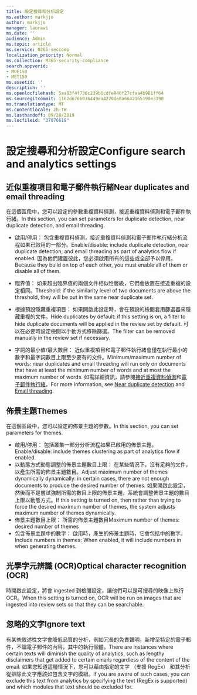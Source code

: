 ```yaml
---
title: 設定搜尋和分析設定
ms.author: markjjo
author: markjjo
manager: laurawi
ms.date: ''
audience: Admin
ms.topic: article
ms.service: O365-seccomp
localization_priority: Normal
ms.collection: M365-security-compliance
search.appverid:
- MOE150
- MET150
ms.assetid: ''
description: ''
ms.openlocfilehash: 5aa83f4f736c239b1cdfe940f27cfaa4b981ff64
ms.sourcegitcommit: 1162d676b036449ea4220de8a6642165190e3398
ms.translationtype: MT
ms.contentlocale: zh-TW
ms.lasthandoff: 09/20/2019
ms.locfileid: "37076618"
---
```

# <a name="configure-search-and-analytics-settings"></a><span data-ttu-id="f534f-102">設定搜尋和分析設定</span><span class="sxs-lookup"><span data-stu-id="f534f-102">Configure search and analytics settings</span></span>


## <a name="near-duplicates-and-email-threading"></a><span data-ttu-id="f534f-103">近似重複項目和電子郵件執行緒</span><span class="sxs-lookup"><span data-stu-id="f534f-103">Near duplicates and email threading</span></span>

<span data-ttu-id="f534f-104">在這個區段中，您可以設定的參數重複資料偵測，接近重複資料偵測和電子郵件執行緒。</span><span class="sxs-lookup"><span data-stu-id="f534f-104">In this section, you can set parameters for duplicate detection, near duplicate detection, and email threading.</span></span>

- <span data-ttu-id="f534f-105">啟用/停用： 包含重複資料偵測，接近重複資料偵測和電子郵件執行緒分析流程如果已啟用的一部分。</span><span class="sxs-lookup"><span data-stu-id="f534f-105">Enable/disable: include duplicate detection, near duplicate detection, and email threading as part of analytics flow if enabled.</span></span> <span data-ttu-id="f534f-106">因為他們建置彼此，您必須啟用所有的這些或全部予以停用。</span><span class="sxs-lookup"><span data-stu-id="f534f-106">Because they build on top of each other, you must enable all of them or disable all of them.</span></span>

- <span data-ttu-id="f534f-107">臨界值： 如果超出臨界值的兩個文件相似性層級，它們會放置在接近重複的設定相同。</span><span class="sxs-lookup"><span data-stu-id="f534f-107">Threshold: if the similarity level of two documents are above the threshold, they will be put in the same near duplicate set.</span></span>

- <span data-ttu-id="f534f-108">根據預設隱藏重複項目： 如果開啟此設定時，會在預設的檢閱套用篩選器來隱藏重複的文件。</span><span class="sxs-lookup"><span data-stu-id="f534f-108">Hide duplicates by default: if this setting is on, a filter to hide duplicate documents will be applied in the review set by default.</span></span> <span data-ttu-id="f534f-109">可以在必要時設定檢閱以手動方式移除篩選。</span><span class="sxs-lookup"><span data-stu-id="f534f-109">The filter can be removed manually in the review set if necessary.</span></span>

- <span data-ttu-id="f534f-110">字詞的最小值/最大數目： 近似重複項目和電子郵件執行緒會僅在執行最小的數字和最字詞數目上限至少要有的文件。</span><span class="sxs-lookup"><span data-stu-id="f534f-110">Minimum/maximum number of words: near duplicates and email threading will run only on documents that have at least the minimum number of words and at most the maximum number of words.</span></span>
<span data-ttu-id="f534f-111">如需詳細資訊，請參閱[接近重複資料偵測](near-duplicates.md)和[電子郵件執行緒](email-threading.md)。</span><span class="sxs-lookup"><span data-stu-id="f534f-111">For more information, see [Near duplicate detection](near-duplicates.md) and [Email threading](email-threading.md).</span></span>

## <a name="themes"></a><span data-ttu-id="f534f-112">佈景主題</span><span class="sxs-lookup"><span data-stu-id="f534f-112">Themes</span></span>

<span data-ttu-id="f534f-113">在這個區段中，您可以設定的佈景主題的參數。</span><span class="sxs-lookup"><span data-stu-id="f534f-113">In this section, you can set parameters for themes.</span></span>

- <span data-ttu-id="f534f-114">啟用/停用： 包括叢集一部分分析流程如果已啟用的佈景主題。</span><span class="sxs-lookup"><span data-stu-id="f534f-114">Enable/disable: include themes clustering as part of analytics flow if enabled.</span></span>
- <span data-ttu-id="f534f-115">以動態方式動態調整的佈景主題數目上限： 在某些情況下，沒有足夠的文件，以產生所需的佈景主題數目。</span><span class="sxs-lookup"><span data-stu-id="f534f-115">Adjust maximum number of themes dynamically dynamically: in certain cases, there are not enough documents to produce the desired number of themes.</span></span> <span data-ttu-id="f534f-116">如果開啟此設定，然後而不是嘗試強制所需的數目上限的佈景主題，系統會調整佈景主題的數目上限以動態方式。</span><span class="sxs-lookup"><span data-stu-id="f534f-116">If this setting is turned on, then rather than trying to force the desired maximum number of themes, the system adjusts maximum number of themes dynamically.</span></span>
- <span data-ttu-id="f534f-117">佈景主題數目上限： 所需的佈景主題數目</span><span class="sxs-lookup"><span data-stu-id="f534f-117">Maximum number of themes: desired number of themes</span></span>
- <span data-ttu-id="f534f-118">包含佈景主題中的數字： 啟用時，產生的佈景主題時，它會包括中的數字。</span><span class="sxs-lookup"><span data-stu-id="f534f-118">Include numbers in themes: When enabled, it will include numbers in when generating themes.</span></span>  

## <a name="optical-character-recognition-ocr"></a><span data-ttu-id="f534f-119">光學字元辨識 (OCR)</span><span class="sxs-lookup"><span data-stu-id="f534f-119">Optical character recognition (OCR)</span></span>

<span data-ttu-id="f534f-120">時開啟此設定，將會 ingested 到檢閱設定，讓他們可以是可搜尋的映像上執行 OCR。</span><span class="sxs-lookup"><span data-stu-id="f534f-120">When this setting is turned on, OCR will be run on images that are ingested into review sets so that they can be searchable.</span></span>

## <a name="ignore-text"></a><span data-ttu-id="f534f-121">忽略的文字</span><span class="sxs-lookup"><span data-stu-id="f534f-121">Ignore text</span></span>

<span data-ttu-id="f534f-122">有某些敘述性文字會降低品質的分析，例如冗長的免責聲明，新增至特定的電子郵件，不論電子郵件的內容，其中的執行個體。</span><span class="sxs-lookup"><span data-stu-id="f534f-122">There are instances where certain texts will diminish the quality of analytics, such as lengthy disclaimers that get added to certain emails regardless of the content of the email.</span></span> <span data-ttu-id="f534f-123">如果您知道這種情況下，您可以藉由指定的文字 （支援 RegEx） 和其分析從排除此文字應該如包含文字的模組。</span><span class="sxs-lookup"><span data-stu-id="f534f-123">If you are aware of such cases, you can exclude this text from analytics by specifying the text (RegEx is supported) and which modules that text should be excluded for.</span></span>